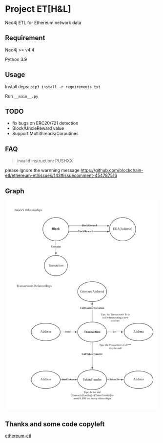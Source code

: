 # Project ET[H&L]

Neo4j ETL for Ethereum network data

## Requirement

Neo4j >= v4.4

Python 3.9

## Usage

Install deps: `pip3 install -r requirements.txt`

Run `__main__.py`

## TODO

- fix bugs on ERC20/721 detection
- Block/UncleReward value
- Support Multithreads/Coroutines

## FAQ

> invalid instruction: PUSHXX

please ignore the warnning message 
https://github.com/blockchain-etl/ethereum-etl/issues/143#issuecomment-454787516

## Graph

![](graph.png)

## Thanks and some code copyleft

[ethereum-etl](https://github.com/blockchain-etl/ethereum-etl)
